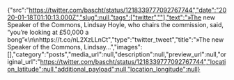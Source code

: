 {"src":"https://twitter.com/bascht/status/1218339777092767744","date":"2020-01-18T01:10:13.000Z","slug":null,"tags":["twitter",""],"text":"»The new Speaker of the Commons, Lindsay Hoyle, who chairs the commission, said, “you’re looking at £50,000 a bong”«\n\nhttps://t.co/nL2XzLLnCt","type":"twitter_tweet","title":"»The new Speaker of the Commons, Lindsay…","images":[],"category":"posts","media_url":null,"description":null,"preview_url":null,"original_url":"https://twitter.com/bascht/status/1218339777092767744","location_latitude":null,"additional_payload":null,"location_longitude":null}